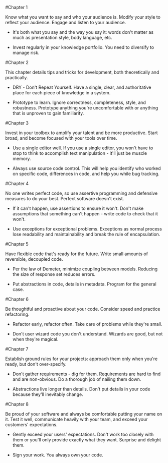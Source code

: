 #Chapter 1  

Know what you want to say and who your audience is. Modify your style to reflect your audience. Engage and listen to your audience.

* It's both what you say and the way you say it: words don't matter as much as presentation style, body language, etc.

* Invest regularly in your knowledge portfolio. You need to diversify to manage risk. 

#Chapter 2  

This chapter details tips and tricks for development, both theoretically and practically. 

* DRY - Don't Repeat Yourself. Have a single, clear, and authoritative place for each piece of knowledge in a system.

* Prototype to learn. Ignore correctness, completeness, style, and robustness. Prototype anything you're uncomfortable with or anything that is unproven to gain familiarity. 

#Chapter 3  

Invest in your toolbox to amplify your talent and be more productive. Start broad, and become focused with your tools over time.

* Use a single editor well. If you use a single editor, you won't have to stop to think to accomplish text manipulation - it'll just be muscle memory.

* Always use source code control. This will help you identify who worked on specific code, differences in code, and help you while bug tracking.

#Chapter 4  

No one writes perfect code, so use assertive programming and defensive measures to do your best. Perfect software doesn't exist.

* If it can't happen, use assertions to ensure it won't. Don't make assumptions that something can't happen - write code to check that it won't.

* Use exceptions for exceptional problems. Exceptions as normal process lose readability and maintainability and break the rule of encapsulation. 

#Chapter 5  

Have flexible code that's ready for the future. Write small amounts of reversible, decoupled code.

* Per the law of Demeter, minimize coupling between models. Reducing the size of response set reduces errors.

* Put abstractions in code, details in metadata. Program for the general case.

#Chapter 6  

Be thoughtful and proactive about your code. Consider speed and practice refactoring. 

* Refactor early, refactor often. Take care of problems while they're small.

* Don't user wizard code you don't understand. Wizards are good, but not when they're magical.

#Chapter 7  

Establish ground rules for your projects: approach them only when you're ready, but don't over-specify. 

* Don't gather requirements - dig for them. Requirements are hard to find and are non-obvious. Do a thorough job of nailing them down.

* Abstractions live longer than details. Don't put details in your code because they'll inevitably change.

#Chapter 8  

Be proud of your software and always be comfortable putting your name on it. Test it well, communicate heavily with your team, and exceed your customers' expectations. 

* Gently exceed your users' expectations. Don't work too closely with them or you'll only provide exactly what they want. Surprise and delight them. 

* Sign your work. You always own your code.
